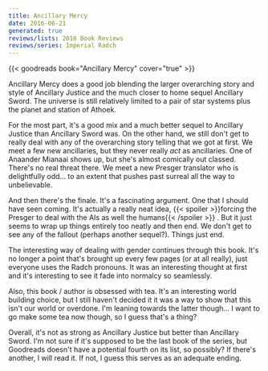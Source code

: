 ```yaml
---
title: Ancillary Mercy
date: 2016-06-21
generated: true
reviews/lists: 2016 Book Reviews
reviews/series: Imperial Radch
---
```

{{< goodreads book="Ancillary Mercy" cover="true" >}}

Ancillary Mercy does a good job blending the larger overarching story and style of Ancillary Justice and the much closer to home sequel Ancillary Sword. The universe is still relatively limited to a pair of star systems plus the planet and station of Athoek.  

For the most part, it's a good mix and a much better sequel to Ancillary Justice than Ancillary Sword was. On the other hand, we still don't get to really deal with any of the overarching story telling that we got at first. We meet a few new ancillaries, but they never really _act_ as ancillaries. One of Anaander Mianaai shows up, but she's almost comically out classed. There's no real threat there. We meet a new Presger translator who is delightfully odd... to an extent that pushes past surreal all the way to unbelievable.  

<!--more-->

And then there's the finale. It's a fascinating argument. One that I should have seen coming. It's actually a really neat idea,  {{< spoiler >}}forcing the Presger to deal with the AIs as well the humans{{< /spoiler >}}  . But it just seems to wrap up things entirely too neatly and then end. We don't get to see any of the fallout (perhaps another sequel?). Things just end.  

The interesting way of dealing with gender continues through this book. It's no longer a point that's brought up every few pages (or at all really), just everyone uses the Radch pronouns. It was an interesting thought at first and it's interesting to see it fade into normalcy so seamlessly.  

Also, this book / author is obsessed with tea. It's an interesting world building choice, but I still haven't decided it it was a way to show that this isn't our world or overdone. I'm leaning towards the latter though... I want to go make some tea now though, so I guess that's a thing?  

Overall, it's not as strong as Ancillary Justice but better than Ancillary Sword. I'm not sure if it's supposed to be the last book of the series, but Goodreads doesn't have a potential fourth on its list, so possibly? If there's another, I will read it. If not, I guess this serves as an adequate ending.


